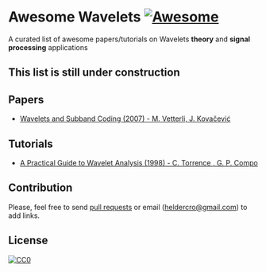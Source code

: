 # Awesome Wavelets [![Awesome](https://cdn.rawgit.com/sindresorhus/awesome/d7305f38d29fed78fa85652e3a63e154dd8e8829/media/badge.svg)](https://github.com/helderc/awesome-wavelets)

A curated list of awesome papers/tutorials on Wavelets **theory** and **signal processing** applications

## This list is still under construction

## Papers
- [Wavelets and Subband Coding (2007) - M. Vetterli, J. Kovačević](http://citeseerx.ist.psu.edu/viewdoc/summary?doi=10.1.1.459.2706)

## Tutorials
- [A Practical Guide to Wavelet Analysis (1998) - C. Torrence , G. P. Compo](http://citeseerx.ist.psu.edu/viewdoc/summary?doi=10.1.1.28.1738)


## Contribution

Please, feel free to send [pull requests](https://github.com/helderc/awesome-wavelets/pulls) or email (heldercro@gmail.com) to add links.

## License

[![CC0](http://i.creativecommons.org/p/zero/1.0/88x31.png)](http://creativecommons.org/publicdomain/zero/1.0/)
